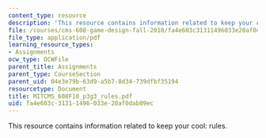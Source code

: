 ```yaml
---
content_type: resource
description: 'This resource contains information related to keep your cool: rules.'
file: /courses/cms-608-game-design-fall-2010/fa4e603c31311496033e20af0dab09ec_MITCMS_608F10_p3g3_rules.pdf
file_type: application/pdf
learning_resource_types:
- Assignments
ocw_type: OCWFile
parent_title: Assignments
parent_type: CourseSection
parent_uid: 04e3e79b-63d9-a5b7-8d34-739dfbf35194
resourcetype: Document
title: MITCMS_608F10_p3g3_rules.pdf
uid: fa4e603c-3131-1496-033e-20af0dab09ec
---
```

This resource contains information related to keep your cool: rules.


